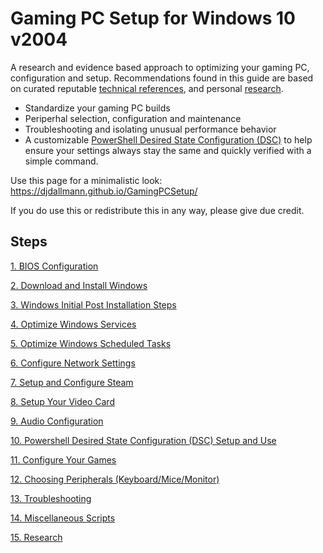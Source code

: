 # Gaming PC Setup for Windows 10 v2004
A research and evidence based approach to optimizing your gaming PC, configuration and setup. Recommendations found in this guide are based on curated reputable [technical references](Technical%20References/README.md), and personal [research](RESEARCH/README.md).

 * Standardize your gaming PC builds
 * Periperhal selection, configuration and maintenance
 * Troubleshooting and isolating unusual performance behavior
 * A customizable [PowerShell Desired State Configuration (DSC)](PSDSC/README.md) to help ensure your settings always stay the same and quickly verified with a simple command.

Use this page for a minimalistic look: https://djdallmann.github.io/GamingPCSetup/

If you do use this or redistribute this in any way, please give due credit.

## Steps
[1. BIOS Configuration](BIOS/README.md)

[2. Download and Install Windows](INSTALLWIN/README.md)

[3. Windows Initial Post Installation Steps](POSTINSTALL/README.md)

[4. Optimize Windows Services](SERVICES/README.md)

[5. Optimize Windows Scheduled Tasks](SCHEDULEDTASKS/README.md)

[6. Configure Network Settings](NETWORK/README.md)

[7. Setup and Configure Steam](STEAM/README.md)

[8. Setup Your Video Card](VIDEOCARD/README.md)

[9. Audio Configuration](AUDIO/README.md)

[10. Powershell Desired State Configuration (DSC) Setup and Use](PSDSC/README.md)

[11. Configure Your Games](GAMECONFIGS/README.md)

[12. Choosing Peripherals (Keyboard/Mice/Monitor)](PERIPHERALS/README.md)

[13. Troubleshooting](TROUBLESHOOTING/README.md)

[14. Miscellaneous Scripts](Scripts/README.md)

[15. Research](RESEARCH/README.md)
